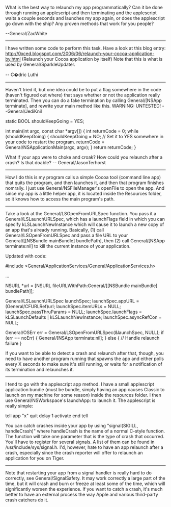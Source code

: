 What is the best way to relaunch my app programmatically? Can it be done through running an applescript and then terminating and the applescript waits a couple seconds and launches my app again, or does the applescript go down with the ship? Any proven methods that work for you people?

--General/ZacWhite

----
I have written some code to perform this task. Have a look at this blog entry: http://0xced.blogspot.com/2006/06/relaunch-your-cocoa-application-by.html (Relaunch your Cocoa application by itself)
Note that this is what is used by General/SparkleUpdater.

-- C�dric Luthi

----
Haven't tried it, but one idea could be to put a flag somewhere in the code (haven't figured out where) that says whether or not the application really terminated. Then you can do a fake termination by calling     General/[NSApp terminate], and rewrite your main method like this. WARNING: UNTESTED! --General/JediKnil
    
static BOOL shouldKeepGoing = YES;

int main(int argc, const char *argv[])
{
    int returnCode = 0;
    while (shouldKeepGoing) {
        shouldKeepGoing = NO;
        // Set it to YES somewhere in your code to restart the program.
        returnCode = General/NSApplicationMain(argc, argv);
    }
    return returnCode;
}


What if your app were to choke and croak? How could you relaunch after a crash? Is that doable? -- General/JasonTerhorst

----

How I do this is my program calls a simple Cocoa tool (command line app) that quits the program, and then launches it, and then that program finishes nomrally. I just use General/NSFileManager's openFile to open the app. And since my app is a little helper app, it is located inside the Resources folder, so it knows how to access the main program's path.

----

Take a look at the     General/LSOpenFromURLSpec function. You pass it a     General/LSLaunchURLSpec, which has a     launchFlags field in which you can specify     kLSLaunchNewInstance which will cause it to launch a new copy of an app that's already running. Basically, (1) call General/LSOpenFromURLSpec and pass a file URL to your     General/[[NSBundle mainBundle] bundlePath], then (2) call     General/[NSApp terminate:nil] to kill the current instance of your application.

Updated with code:

    
#include <General/ApplicationServices/General/ApplicationServices.h>

...

NSURL *url = [NSURL fileURLWithPath:General/[[NSBundle mainBundle] bundlePath]];

General/LSLaunchURLSpec launchSpec;
launchSpec.appURL = (General/CFURLRef)url;
launchSpec.itemURLs = NULL;
launchSpec.passThruParams = NULL;
launchSpec.launchFlags = kLSLaunchDefaults | kLSLaunchNewInstance;
launchSpec.asyncRefCon = NULL;

General/OSErr err = General/LSOpenFromURLSpec(&launchSpec, NULL);
if (err == noErr) {
    General/[NSApp terminate:nil];
} else {
    // Handle relaunch failure
}


If you want to be able to detect a crash and relaunch after that, though, you need to have another program running that spawns the app and either polls every X seconds to make sure it's still running, or waits for a notification of its termination and relaunches it.

----

I tend to go with the applescript app method.  I have a small applescript application bundle (must be bundle, simply having an app causes Classic to launch on my machine for some reason) inside the resources folder.  I then use General/NSWorkspace's launchApp: to launch it.  The applescript is really simple:

    
tell app "x"
    quit
    delay 1
    activate
end tell


You can catch crashes inside your app by using "signal(SIGILL, handleCrash)" where handleCrash is the name of a normal C-style function.  The function will take one parameter that is the type of crash that occurred.  You'll have to register for several signals.  A list of them can be found in /usr/include/sys/signal.h.  I'd, however, hate to have an app relaunch after a crash, especially since the crash reporter will offer to relaunch an application for you on Tiger.

----
Note that restarting your app from a signal handler is really hard to do correctly, see General/SignalSafety. It may work correctly a large part of the time, but it will crash and burn or freeze at least some of the time, which will significantly worsen the experience. If you want to catch a crash, it's much better to have an external process the way Apple and various third-party crash catchers do it.